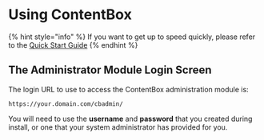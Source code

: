 # Using ContentBox



{% hint style="info" %}
If you want to get up to speed quickly, please refer to the [Quick Start Guide](https://contentbox.ortusbooks.com/getting-started/quick-guide)​
{% endhint %}

## The Administrator Module Login Screen <a id="the-login-screen"></a>

The login URL to use to access the ContentBox administration module is:

`https://your.domain.com/cbadmin/`

You will need to use the **username** and **password** that you created during install, or one that your system administrator has provided for you.

